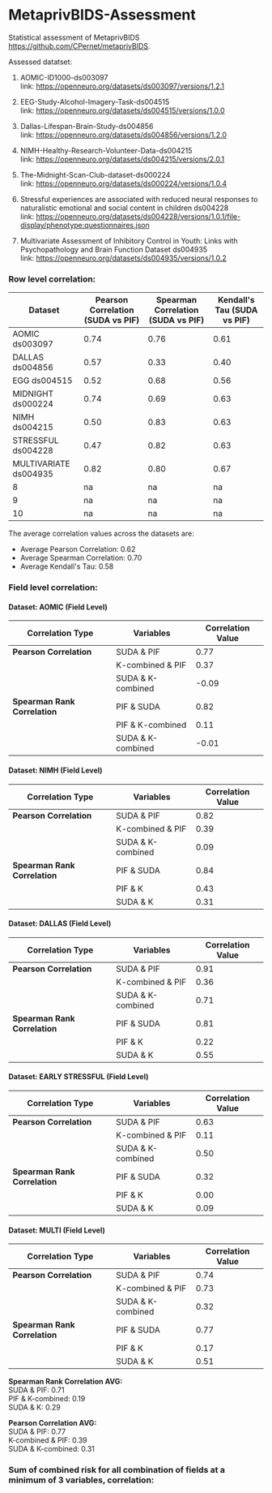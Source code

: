 # MetaprivBIDS-Assessment
Statistical assessment of  MetaprivBIDS https://github.com/CPernet/metaprivBIDS. 

Assessed datatset: 

1. AOMIC-ID1000-ds003097<br>
link: https://openneuro.org/datasets/ds003097/versions/1.2.1

2. EEG-Study-Alcohol-Imagery-Task-ds004515<br>
link: https://openneuro.org/datasets/ds004515/versions/1.0.0

3. Dallas-Lifespan-Brain-Study-ds004856<br>
link: https://openneuro.org/datasets/ds004856/versions/1.2.0

4. NIMH-Healthy-Research-Volunteer-Data-ds004215<br>
link: https://openneuro.org/datasets/ds004215/versions/2.0.1

5. The-Midnight-Scan-Club-dataset-ds000224<br>
link: https://openneuro.org/datasets/ds000224/versions/1.0.4

6. Stressful experiences are associated with reduced neural responses to naturalistic emotional and social content in children ds004228<br>
link: https://openneuro.org/datasets/ds004228/versions/1.0.1/file-display/phenotype:questionnaires.json

7. Multivariate Assessment of Inhibitory Control in Youth: Links with Psychopathology and Brain Function Dataset ds004935<br>
link: https://openneuro.org/datasets/ds004935/versions/1.0.2

### Row level correlation:

| Dataset                 | Pearson Correlation (SUDA vs PIF) | Spearman Correlation (SUDA vs PIF) | Kendall's Tau (SUDA vs PIF)  |
|-------------------------|-----------------------------------|------------------------------------|------------------------------|
| AOMIC ds003097          | 0.74                              | 0.76                               | 0.61                         |
| DALLAS ds004856         | 0.57                              | 0.33                               | 0.40                         |
| EGG ds004515            | 0.52                              | 0.68                               | 0.56                         |
| MIDNIGHT ds000224       | 0.74                              | 0.69                               | 0.63                         |
| NIMH ds004215           | 0.50                              | 0.83                               | 0.63                         |
| STRESSFUL ds004228      | 0.47                              | 0.82                               | 0.63                         |
| MULTIVARIATE ds004935   | 0.82                                | 0.80                                 | 0.67                           |
| 8                       | na                                | na                                 | na                           |
| 9                       | na                                | na                                 | na                           |
| 10                      | na                                | na                                 | na                           |



The average correlation values across the datasets are:

- Average Pearson Correlation: 0.62
- Average Spearman Correlation: 0.70
- Average Kendall's Tau: 0.58 ​​

### Field level correlation:



#### Dataset: AOMIC (Field Level)

| Correlation Type           | Variables             | Correlation Value |
|----------------------------|-----------------------|--------------------|
|**Pearson Correlation**    | SUDA & PIF            | 0.77              |
|                            | K-combined & PIF      | 0.37              |
|                            | SUDA & K-combined     | -0.09             |
|**Spearman Rank Correlation** | PIF & SUDA       | 0.82              |
|                            | PIF & K-combined               | 0.11              |
|                            | SUDA & K-combined              | -0.01             |





#### Dataset: NIMH (Field Level)

| Correlation Type              | Variables             | Correlation Value |
|-------------------------------|-----------------------|--------------------|
| **Pearson Correlation**       | SUDA & PIF           | 0.82              |
|                               | K-combined & PIF     | 0.39              |
|                               | SUDA & K-combined    | 0.09              |
| **Spearman Rank Correlation** | PIF & SUDA           | 0.84              |
|                               | PIF & K              | 0.43              |
|                               | SUDA & K             | 0.31              |



#### Dataset: DALLAS (Field Level)

| Correlation Type              | Variables             | Correlation Value |
|-------------------------------|-----------------------|--------------------|
| **Pearson Correlation**       | SUDA & PIF           | 0.91              |
|                               | K-combined & PIF     | 0.36              |
|                               | SUDA & K-combined    | 0.71              |
| **Spearman Rank Correlation** | PIF & SUDA           | 0.81              |
|                               | PIF & K              | 0.22              |
|                               | SUDA & K             | 0.55              |


#### Dataset: EARLY STRESSFUL (Field Level)

| Correlation Type              | Variables             | Correlation Value |
|-------------------------------|-----------------------|--------------------|
| **Pearson Correlation**       | SUDA & PIF           | 0.63              |
|                               | K-combined & PIF     | 0.11              |
|                               | SUDA & K-combined    | 0.50              |
| **Spearman Rank Correlation** | PIF & SUDA           | 0.32              |
|                               | PIF & K              | 0.00              |
|                               | SUDA & K             | 0.09              |

#### Dataset: MULTI (Field Level)

| Correlation Type          | Variables       | Correlation Value |
|---------------------------|-----------------|-------------------|
| **Pearson Correlation**      | SUDA & PIF      | 0.74              |
|        | K-combined & PIF| 0.73              |
|        | SUDA & K-combined| 0.32             |
| **Spearman Rank Correlation** | PIF & SUDA      | 0.77              |
|  | PIF & K         | 0.17              |
| | SUDA & K        | 0.51              |


**Spearman Rank Correlation AVG:**<br>
SUDA & PIF: 0.71<br>
PIF & K-combined: 0.19<br>
SUDA & K: 0.29<br>

**Pearson Correlation AVG:**<br>
SUDA & PIF: 0.77<br>
K-combined & PIF: 0.39<br>
SUDA & K-combined: 0.31<br>



###  Sum of combined risk for all combination of fields at a minimum of 3 variables, correlation:
